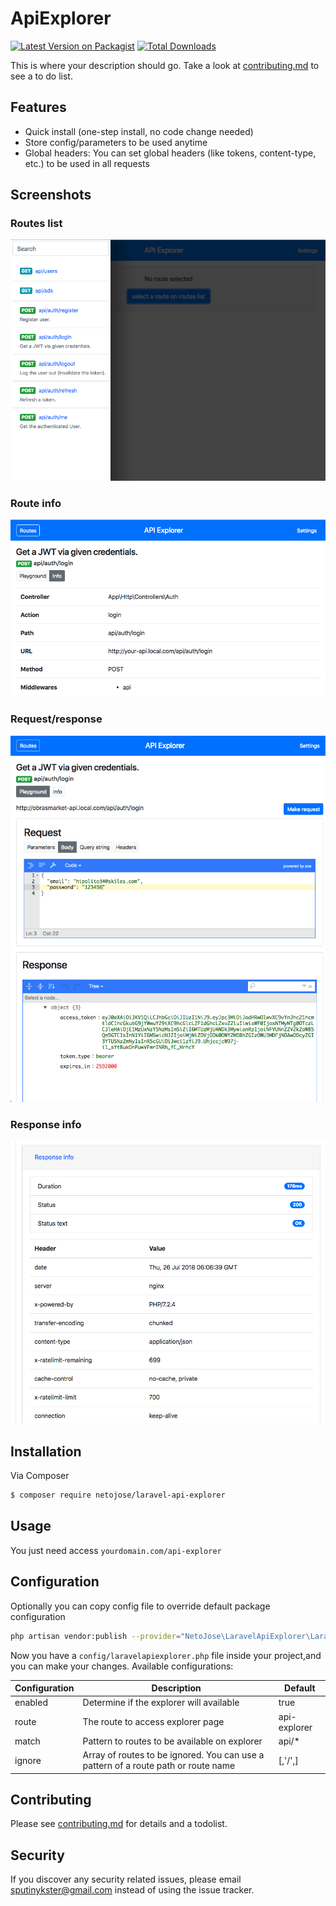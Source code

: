 # ApiExplorer

[![Latest Version on Packagist][ico-version]][link-packagist]
[![Total Downloads][ico-downloads]][link-downloads]

This is where your description should go. Take a look at [contributing.md](contributing.md) to see a to do list.

## Features

-   Quick install (one-step install, no code change needed)
-   Store config/parameters to be used anytime
-   Global headers: You can set global headers (like tokens, content-type, etc.) to be used in all requests

## Screenshots

### Routes list

![Routes list][screenshot-1]

### Route info

![Route info][screenshot-2]

### Request/response

![Request/response][screenshot-3]

### Response info

![Response info][screenshot-4]

## Installation

Via Composer

```bash
$ composer require netojose/laravel-api-explorer
```

## Usage

You just need access `yourdomain.com/api-explorer`

## Configuration

Optionally you can copy config file to override default package configuration

```bash
php artisan vendor:publish --provider="NetoJose\LaravelApiExplorer\LaravelApiExplorerServiceProvider"
```

Now you have a `config/laravelapiexplorer.php` file inside your project,and you can make your changes. Available configurations:

| Configuration | Description                                                                        | Default      |
| ------------- | ---------------------------------------------------------------------------------- | ------------ |
| enabled       | Determine if the explorer will available                                           | true         |
| route         | The route to access explorer page                                                  | api-explorer |
| match         | Pattern to routes to be available on explorer                                      | api/\*       |
| ignore        | Array of routes to be ignored. You can use a pattern of a route path or route name | [,'/',]      |

## Contributing

Please see [contributing.md](contributing.md) for details and a todolist.

## Security

If you discover any security related issues, please email sputinykster@gmail.com instead of using the issue tracker.

[ico-version]: https://img.shields.io/packagist/v/netojose/laravel-api-explorer.svg?style=flat-square
[ico-downloads]: https://img.shields.io/packagist/dt/netojose/laravel-api-explorer.svg?style=flat-square
[link-packagist]: https://packagist.org/packages/netojose/laravel-api-explorer
[link-downloads]: https://packagist.org/packages/netojose/laravel-api-explorer
[link-author]: https://netojose.github.io
[screenshot-1]: ./resources/assets/screenshots/01.png "Routes list"
[screenshot-2]: ./resources/assets/screenshots/02.png "Route info"
[screenshot-3]: ./resources/assets/screenshots/03.png "Request/response"
[screenshot-4]: ./resources/assets/screenshots/04.png "Response info"
